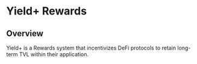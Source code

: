 <h1 class="clause">Yield+ Rewards</h1>

## Overview

Yield+ is a Rewards system that incentivizes DeFi protocols to retain long-term TVL within their application.